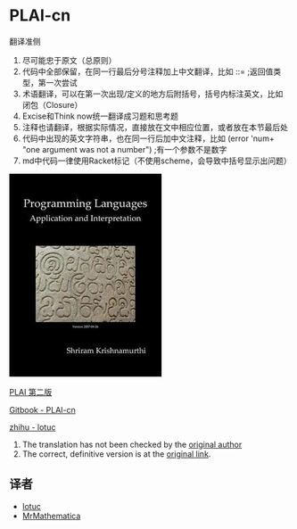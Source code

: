 # PLAI-cn

翻译准侧

1. 尽可能忠于原文（总原则）
2. 代码中<XXX>全部保留，在同一行最后分号注释加上中文翻译，比如
<answer-type-take-1> ::=  ;返回值类型，第一次尝试
3. 术语翻译，可以在第一次出现/定义的地方后附括号，括号内标注英文，比如
闭包（Closure）
4. Excise和Think now统一翻译成习题和思考题
5. 注释也请翻译，根据实际情况，直接放在文中相应位置，或者放在本节最后处
6. 代码中出现的英文字符串，也在同一行后加中文注释，比如
(error 'num+ "one argument was not a number")  ;有一个参数不是数字
7. md中代码一律使用Racket标记（不使用scheme，会导致中括号显示出问题）

![](imgs/PLAI-cover.jpg)

[PLAI 第二版](http://cs.brown.edu/courses/cs173/2012/book/index.html)

[Gitbook - PLAI-cn](https://www.gitbook.com/book/lotuc/plai-cn)

[zhihu - lotuc](https://zhuanlan.zhihu.com/lotuc)

1. The translation has not been checked by the <a href="mailto:shriram@gmail.com" target="_top">original author</a>
2. The correct, definitive version is at the [original link](http://cs.brown.edu/courses/cs173/2012/book/index.html).

## 译者

- [lotuc](https://github.com/lotuc)
- [MrMathematica](https://github.com/mrmathematica)
